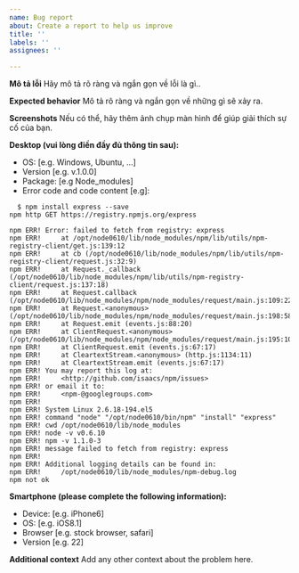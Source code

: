```yaml
---
name: Bug report
about: Create a report to help us improve
title: ''
labels: ''
assignees: ''

---
```


**Mô tả lỗi**
Hãy mô tả rõ ràng và ngắn gọn về lỗi là gì..

**Expected behavior**
Mô tả rõ ràng và ngắn gọn về những gì sẽ xảy ra.

**Screenshots**
Nếu có thể, hãy thêm ảnh chụp màn hình để giúp giải thích sự cố của bạn.

**Desktop (vui lòng điền đầy đủ thông tin sau):**
 - OS: [e.g. Windows, Ubuntu, ...]
 - Version [e.g. v.1.0.0]
 - Package: [e.g Node_modules]
 - Error code and code content 
  [e.g]:

```
  $ npm install express --save
npm http GET https://registry.npmjs.org/express

npm ERR! Error: failed to fetch from registry: express  
npm ERR!     at /opt/node0610/lib/node_modules/npm/lib/utils/npm-registry-client/get.js:139:12  
npm ERR!     at cb (/opt/node0610/lib/node_modules/npm/lib/utils/npm-registry-client/request.js:32:9)  
npm ERR!     at Request._callback (/opt/node0610/lib/node_modules/npm/lib/utils/npm-registry-client/request.js:137:18)  
npm ERR!     at Request.callback (/opt/node0610/lib/node_modules/npm/node_modules/request/main.js:109:22)  
npm ERR!     at Request.<anonymous> (/opt/node0610/lib/node_modules/npm/node_modules/request/main.js:198:58)  
npm ERR!     at Request.emit (events.js:88:20)  
npm ERR!     at ClientRequest.<anonymous> (/opt/node0610/lib/node_modules/npm/node_modules/request/main.js:195:10)  
npm ERR!     at ClientRequest.emit (events.js:67:17)  
npm ERR!     at CleartextStream.<anonymous> (http.js:1134:11)  
npm ERR!     at CleartextStream.emit (events.js:67:17)  
npm ERR! You may report this log at:  
npm ERR!     <http://github.com/isaacs/npm/issues>  
npm ERR! or email it to:  
npm ERR!     <npm-@googlegroups.com>  
npm ERR!  
npm ERR! System Linux 2.6.18-194.el5  
npm ERR! command "node" "/opt/node0610/bin/npm" "install" "express"  
npm ERR! cwd /opt/node0610/lib/node_modules  
npm ERR! node -v v0.6.10  
npm ERR! npm -v 1.1.0-3  
npm ERR! message failed to fetch from registry: express  
npm ERR!  
npm ERR! Additional logging details can be found in:  
npm ERR!     /opt/node0610/lib/node_modules/npm-debug.log  
npm not ok  

```

**Smartphone (please complete the following information):**
 - Device: [e.g. iPhone6]
 - OS: [e.g. iOS8.1]
 - Browser [e.g. stock browser, safari]
 - Version [e.g. 22]

**Additional context**
Add any other context about the problem here.
